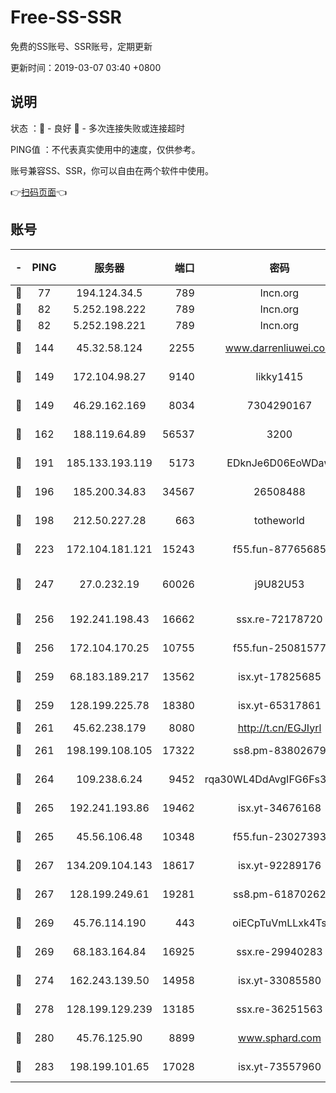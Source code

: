 # Free-SS-SSR

免费的SS账号、SSR账号，定期更新

更新时间：2019-03-07 03:40 +0800

## 说明

状态     ：🙂 - 良好 🙁 - 多次连接失败或连接超时

PING值   ：不代表真实使用中的速度，仅供参考。

账号兼容SS、SSR，你可以自由在两个软件中使用。

👉[扫码页面](https://liesauer.github.io/Free-SS-SSR/)👈

## 账号

|-|PING|服务器|端口|密码|加密方式|区域|
|:----:|:----:|:-----:|-----:|:----:|:----:|:----:|
|🙂|77|194.124.34.5|789|lncn.org|rc4|JP|
|🙂|82|5.252.198.222|789|lncn.org|rc4|JP|
|🙂|82|5.252.198.221|789|lncn.org|rc4|JP|
|🙂|144|45.32.58.124|2255|www.darrenliuwei.com|aes-256-cfb|JP|
|🙂|149|172.104.98.27|9140|likky1415|aes-256-cfb|JP|
|🙂|149|46.29.162.169|8034|7304290167|aes-256-cfb|RU|
|🙂|162|188.119.64.89|56537|3200|aes-256-cfb|RU|
|🙂|191|185.133.193.119|5173|EDknJe6D06EoWDaw|aes-256-cfb|US|
|🙂|196|185.200.34.83|34567|26508488|aes-256-cfb|US|
|🙂|198|212.50.227.28|663|totheworld|aes-256-cfb|US|
|🙂|223|172.104.181.121|15243|f55.fun-87765685|aes-256-cfb|SG|
|🙂|247|27.0.232.19|60026|j9U82U53|xchacha20-ietf-poly1305|HK|
|🙂|256|192.241.198.43|16662|ssx.re-72178720|aes-256-cfb|US|
|🙂|256|172.104.170.25|10755|f55.fun-25081577|aes-256-cfb|SG|
|🙂|259|68.183.189.217|13562|isx.yt-17825685|aes-256-cfb|SG|
|🙂|259|128.199.225.78|18380|isx.yt-65317861|aes-256-cfb|SG|
|🙂|261|45.62.238.179|8080|http://t.cn/EGJIyrl|rc4-md5|CA|
|🙂|261|198.199.108.105|17322|ss8.pm-83802679|aes-256-cfb|US|
|🙂|264|109.238.6.24|9452|rqa30WL4DdAvgIFG6Fs3znzTa|aes-256-cfb|FR|
|🙂|265|192.241.193.86|19462|isx.yt-34676168|aes-256-cfb|US|
|🙂|265|45.56.106.48|10348|f55.fun-23027393|aes-256-cfb|US|
|🙂|267|134.209.104.143|18617|isx.yt-92289176|aes-256-cfb|SG|
|🙂|267|128.199.249.61|19281|ss8.pm-61870262|aes-256-cfb|SG|
|🙂|269|45.76.114.190|443|oiECpTuVmLLxk4Ts|aes-256-cfb|AU|
|🙂|269|68.183.164.84|16925|ssx.re-29940283|aes-256-cfb|US|
|🙂|274|162.243.139.50|14958|isx.yt-33085580|aes-256-cfb|US|
|🙂|278|128.199.129.239|13185|ssx.re-36251563|aes-256-cfb|SG|
|🙂|280|45.76.125.90|8899|www.sphard.com|aes-256-cfb|AU|
|🙂|283|198.199.101.65|17028|isx.yt-73557960|aes-256-cfb|US|
